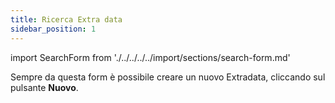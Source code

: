 ```yaml
---
title: Ricerca Extra data
sidebar_position: 1
---
```


import SearchForm from './../../../../import/sections/search-form.md'

<SearchForm />

Sempre da questa form è possibile creare un nuovo Extradata, cliccando sul pulsante **Nuovo**.